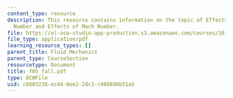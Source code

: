```yaml
---
content_type: resource
description: This resource contains information on the topic of Effects of Reynolds
  Number and Effects of Mach Number.
file: https://ol-ocw-studio-app-production.s3.amazonaws.com/courses/16-01-unified-engineering-i-ii-iii-iv-fall-2005-spring-2006/c6603238ec448ee22dc1c988898b51a5_f05_fall.pdf
file_type: application/pdf
learning_resource_types: []
parent_title: Fluid Mechanics
parent_type: CourseSection
resourcetype: Document
title: f05_fall.pdf
type: OCWFile
uid: c6603238-ec44-8ee2-2dc1-c988898b51a5
---
```

